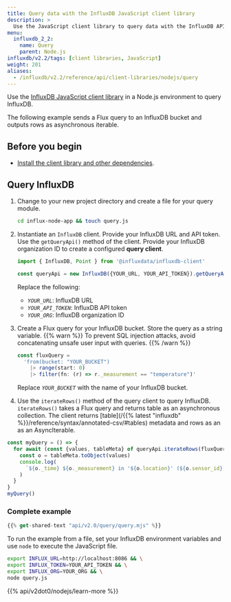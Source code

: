 ```yaml
---
title: Query data with the InfluxDB JavaScript client library
description: >
  Use the JavaScript client library to query data with the InfluxDB API in Node.js.
menu:
  influxdb_2_2:
    name: Query
    parent: Node.js
influxdb/v2.2/tags: [client libraries, JavaScript]
weight: 201
aliases:
  - /influxdb/v2.2/reference/api/client-libraries/nodejs/query
---
```


Use the [InfluxDB JavaScript client library](https://github.com/influxdata/influxdb-client-js) in a Node.js environment to query InfluxDB.  

The following example sends a Flux query to an InfluxDB bucket and outputs rows as asynchronous iterable.

## Before you begin

- [Install the client library and other dependencies](/influxdb/v2.2/api-guide/client-libraries/nodejs/install/).

## Query InfluxDB

1. Change to your new project directory and create a file for your query module.

   ```sh
   cd influx-node-app && touch query.js
   ```

2. Instantiate an `InfluxDB` client. Provide your InfluxDB URL and API token.
   Use the `getQueryApi()` method of the client.
   Provide your InfluxDB organization ID to create a configured **query client**.

   ```js
   import { InfluxDB, Point } from '@influxdata/influxdb-client'

   const queryApi = new InfluxDB({YOUR_URL, YOUR_API_TOKEN}).getQueryApi(YOUR_ORG)
   ```

   Replace the following:
   - *`YOUR_URL`*: InfluxDB URL
   - *`YOUR_API_TOKEN`*: InfluxDB API token
   - *`YOUR_ORG`*: InfluxDB organization ID

3. Create a Flux query for your InfluxDB bucket. Store the query as a string variable.
   {{% warn %}}
   To prevent SQL injection attacks, avoid concatenating unsafe user input with queries.
   {{% /warn %}}

    ```js
    const fluxQuery =
      'from(bucket: "YOUR_BUCKET")
        |> range(start: 0)
        |> filter(fn: (r) => r._measurement == "temperature")'
    ```
   Replace *`YOUR_BUCKET`* with the name of your InfluxDB bucket.

4. Use the `iterateRows()` method of the query client to query InfluxDB.
   `iterateRows()` takes a Flux query and returns table as an asynchronous collection.
   The client returns [table](/{{% latest "influxdb" %}}/reference/syntax/annotated-csv/#tables) metadata and rows as an as an AsyncIterable.

  ```js
  const myQuery = () => {
    for await (const {values, tableMeta} of queryApi.iterateRows(fluxQuery)) {
      const o = tableMeta.toObject(values)
      console.log(
        `${o._time} ${o._measurement} in '${o.location}' (${o.sensor_id}): ${o._field}=${o._value}`
      )
    }
  }
  myQuery()
  ```

### Complete example

```js
{{% get-shared-text "api/v2.0/query/query.mjs" %}}
```

To run the example from a file, set your InfluxDB environment variables and use `node` to execute the JavaScript file.

```sh
export INFLUX_URL=http://localhost:8086 && \
export INFLUX_TOKEN=YOUR_API_TOKEN && \
export INFLUX_ORG=YOUR_ORG && \
node query.js
```

{{% api/v2dot0/nodejs/learn-more %}}
